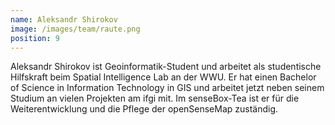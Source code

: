 ```yaml
---
name: Aleksandr Shirokov
image: /images/team/raute.png
position: 9
---
```

Aleksandr Shirokov ist Geoinformatik-Student und arbeitet als studentische Hilfskraft beim Spatial Intelligence Lab an der WWU. Er hat einen Bachelor of Science in Information Technology in GIS und arbeitet jetzt neben seinem Studium an vielen Projekten am ifgi mit. Im senseBox-Tea ist er für die Weiterentwicklung und die Pflege der openSenseMap zuständig.
